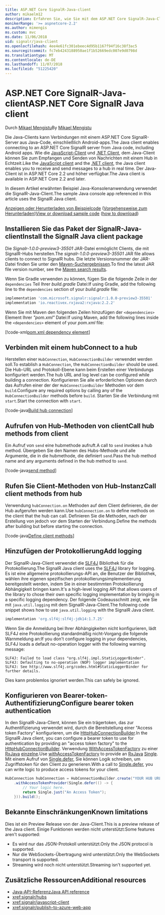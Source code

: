 ```yaml
---
title: ASP.NET Core SignalR-Java-client
author: mikaelm12
description: Erfahren Sie, wie Sie mit dem ASP.NET Core SignalR-Java-Client.
monikerRange: '>= aspnetcore-2.2'
ms.author: mimengis
ms.custom: mvc
ms.date: 11/06/2018
uid: signalr/java-client
ms.openlocfilehash: 4ee4e61fc301ebeec4d95b1167f94f16c38f3ac5
ms.sourcegitcommit: fc7eb4243188950ae1f1b52669edc007e9d0798d
ms.translationtype: MT
ms.contentlocale: de-DE
ms.lasthandoff: 11/07/2018
ms.locfileid: "51225420"
---
```

# <a name="aspnet-core-signalr-java-client"></a><span data-ttu-id="82292-103">ASP.NET Core SignalR-Java-client</span><span class="sxs-lookup"><span data-stu-id="82292-103">ASP.NET Core SignalR Java client</span></span>

<span data-ttu-id="82292-104">Durch [Mikael Mengistu](https://twitter.com/MikaelM_12)</span><span class="sxs-lookup"><span data-stu-id="82292-104">By [Mikael Mengistu](https://twitter.com/MikaelM_12)</span></span>

<span data-ttu-id="82292-105">Die Java-Clients kann Verbindungen mit einem ASP.NET Core SignalR-Server aus Java-Code, einschließlich Android-apps.</span><span class="sxs-lookup"><span data-stu-id="82292-105">The Java client enables connecting to an ASP.NET Core SignalR server from Java code, including Android apps.</span></span> <span data-ttu-id="82292-106">Wie die [JavaScript-Client](xref:signalr/javascript-client) und [.NET Client](xref:signalr/dotnet-client), dem Java-Client können Sie zum Empfangen und Senden von Nachrichten mit einem Hub in Echtzeit.</span><span class="sxs-lookup"><span data-stu-id="82292-106">Like the [JavaScript client](xref:signalr/javascript-client) and the [.NET client](xref:signalr/dotnet-client), the Java client enables you to receive and send messages to a hub in real time.</span></span> <span data-ttu-id="82292-107">Der Java-Client ist in ASP.NET Core 2.2 und höher verfügbar.</span><span class="sxs-lookup"><span data-stu-id="82292-107">The Java client is available in ASP.NET Core 2.2 and later.</span></span>

<span data-ttu-id="82292-108">In diesem Artikel erwähnten Beispiel Java-Konsolenanwendung verwendet die SignalR-Java-Client.</span><span class="sxs-lookup"><span data-stu-id="82292-108">The sample Java console app referenced in this article uses the SignalR Java client.</span></span>

<span data-ttu-id="82292-109">[Anzeigen oder Herunterladen von Beispielcode](https://github.com/aspnet/Docs/tree/master/aspnetcore/signalr/java-client/sample) ([Vorgehensweise zum Herunterladen](xref:index#how-to-download-a-sample))</span><span class="sxs-lookup"><span data-stu-id="82292-109">[View or download sample code](https://github.com/aspnet/Docs/tree/master/aspnetcore/signalr/java-client/sample) ([how to download](xref:index#how-to-download-a-sample))</span></span>

## <a name="install-the-signalr-java-client-package"></a><span data-ttu-id="82292-110">Installieren Sie das Paket der SignalR-Java-client</span><span class="sxs-lookup"><span data-stu-id="82292-110">Install the SignalR Java client package</span></span>

<span data-ttu-id="82292-111">Die *Signalr-1.0.0-preview3-35501* JAR-Datei ermöglicht Clients, die mit SignalR-Hubs herstellen.</span><span class="sxs-lookup"><span data-stu-id="82292-111">The *signalr-1.0.0-preview3-35501* JAR file allows clients to connect to SignalR hubs.</span></span> <span data-ttu-id="82292-112">Die letzte Versionsnummer der JAR-Datei finden Sie unter den [Maven-Suchergebnissen](https://search.maven.org/search?q=g:com.microsoft.signalr%20AND%20a:signalr).</span><span class="sxs-lookup"><span data-stu-id="82292-112">To find the latest JAR file version number, see the [Maven search results](https://search.maven.org/search?q=g:com.microsoft.signalr%20AND%20a:signalr).</span></span>

<span data-ttu-id="82292-113">Wenn Sie Gradle verwenden zu können, fügen Sie die folgende Zeile in der `dependencies` Teil Ihrer *build.gradle* Datei:</span><span class="sxs-lookup"><span data-stu-id="82292-113">If using Gradle, add the following line to the `dependencies` section of your *build.gradle* file:</span></span>

```gradle
implementation 'com.microsoft.signalr:signalr:1.0.0-preview3-35501'
implementation 'io.reactivex.rxjava2:rxjava:2.2.2'
```

<span data-ttu-id="82292-114">Wenn Sie mit Maven den folgenden Zeilen hinzufügen der `<dependencies>` Element Ihrer *"pom.xml"* Datei:</span><span class="sxs-lookup"><span data-stu-id="82292-114">If using Maven, add the following lines inside the `<dependencies>` element of your *pom.xml* file:</span></span>

[!code-xml[pom.xml dependency element](java-client/sample/pom.xml?name=snippet_dependencyElement)]

## <a name="connect-to-a-hub"></a><span data-ttu-id="82292-115">Verbinden mit einem hub</span><span class="sxs-lookup"><span data-stu-id="82292-115">Connect to a hub</span></span>

<span data-ttu-id="82292-116">Herstellen einer `HubConnection`, `HubConnectionBuilder` verwendet werden soll.</span><span class="sxs-lookup"><span data-stu-id="82292-116">To establish a `HubConnection`, the `HubConnectionBuilder` should be used.</span></span> <span data-ttu-id="82292-117">Die Hub-URL und Protokoll-Ebene kann beim Erstellen einer Verbindungs konfiguriert werden.</span><span class="sxs-lookup"><span data-stu-id="82292-117">The hub URL and log level can be configured while building a connection.</span></span> <span data-ttu-id="82292-118">Konfigurieren Sie alle erforderlichen Optionen durch das Aufrufen einer der der `HubConnectionBuilder` Methoden vor dem `build`.</span><span class="sxs-lookup"><span data-stu-id="82292-118">Configure any required options by calling any of the `HubConnectionBuilder` methods before `build`.</span></span> <span data-ttu-id="82292-119">Starten Sie die Verbindung mit `start`.</span><span class="sxs-lookup"><span data-stu-id="82292-119">Start the connection with `start`.</span></span>

[!code-java[Build hub connection](java-client/sample/src/main/java/Chat.java?range=16-17)]

## <a name="call-hub-methods-from-client"></a><span data-ttu-id="82292-120">Aufrufen von Hub-Methoden von client</span><span class="sxs-lookup"><span data-stu-id="82292-120">Call hub methods from client</span></span>

<span data-ttu-id="82292-121">Ein Aufruf von `send` eine hubmethode aufruft.</span><span class="sxs-lookup"><span data-stu-id="82292-121">A call to `send` invokes a hub method.</span></span> <span data-ttu-id="82292-122">Übergeben Sie den Namen des Hubs-Methode und alle Argumente, die in die hubmethode, die definiert `send`.</span><span class="sxs-lookup"><span data-stu-id="82292-122">Pass the hub method name and any arguments defined in the hub method to `send`.</span></span>

[!code-java[send method](java-client/sample/src/main/java/Chat.java?range=28)]

## <a name="call-client-methods-from-hub"></a><span data-ttu-id="82292-123">Rufen Sie Client-Methoden von Hub-Instanz</span><span class="sxs-lookup"><span data-stu-id="82292-123">Call client methods from hub</span></span>

<span data-ttu-id="82292-124">Verwendung `hubConnection.on` Methoden auf dem Client definieren, die der Hub aufgerufen werden kann.</span><span class="sxs-lookup"><span data-stu-id="82292-124">Use `hubConnection.on` to define methods on the client that the hub can call.</span></span> <span data-ttu-id="82292-125">Definieren Sie die Methoden, nach der Erstellung von jedoch vor dem Starten der Verbindung.</span><span class="sxs-lookup"><span data-stu-id="82292-125">Define the methods after building but before starting the connection.</span></span>

[!code-java[Define client methods](java-client/sample/src/main/java/Chat.java?range=19-21)]

## <a name="add-logging"></a><span data-ttu-id="82292-126">Hinzufügen der Protokollierung</span><span class="sxs-lookup"><span data-stu-id="82292-126">Add logging</span></span>

<span data-ttu-id="82292-127">Der SignalR-Java-Client verwendet die [SLF4J](https://www.slf4j.org/) Bibliothek für die Protokollierung.</span><span class="sxs-lookup"><span data-stu-id="82292-127">The SignalR Java client uses the [SLF4J](https://www.slf4j.org/) library for logging.</span></span> <span data-ttu-id="82292-128">Es ist eine allgemeine protokollierungs-API an, die Benutzer der Bibliothek, wählen ihre eigenen spezifischen protokollierungsimplementierung bereitgestellt werden, indem Sie in einer bestimmten Protokollierung Abhängigkeit bringen kann.</span><span class="sxs-lookup"><span data-stu-id="82292-128">It's a high-level logging API that allows users of the library to chose their own specific logging implementation by bringing in a specific logging dependency.</span></span> <span data-ttu-id="82292-129">Der folgende Codeausschnitt zeigt, wie Sie mit `java.util.logging` mit dem SignalR-Java-Client.</span><span class="sxs-lookup"><span data-stu-id="82292-129">The following code snippet shows how to use `java.util.logging` with the SignalR Java client.</span></span>

```gradle
implementation 'org.slf4j:slf4j-jdk14:1.7.25'
```

<span data-ttu-id="82292-130">Wenn Sie die Anmeldung bei Ihrer Abhängigkeiten nicht konfigurieren, lädt SLF4J eine Protokollierung standardmäßig nicht-Vorgang die folgende Warnmeldung an:</span><span class="sxs-lookup"><span data-stu-id="82292-130">If you don't configure logging in your dependencies, SLF4J loads a default no-operation logger with the following warning message:</span></span>

```
SLF4J: Failed to load class "org.slf4j.impl.StaticLoggerBinder".
SLF4J: Defaulting to no-operation (NOP) logger implementation
SLF4J: See http://www.slf4j.org/codes.html#StaticLoggerBinder for further details.
```

<span data-ttu-id="82292-131">Dies kann problemlos ignoriert werden.</span><span class="sxs-lookup"><span data-stu-id="82292-131">This can safely be ignored.</span></span>


## <a name="configure-bearer-token-authentication"></a><span data-ttu-id="82292-132">Konfigurieren von Bearer-token-Authentifizierung</span><span class="sxs-lookup"><span data-stu-id="82292-132">Configure bearer token authentication</span></span>

<span data-ttu-id="82292-133">In den SignalR-Java-Client, können Sie ein trägertoken, das zur Authentifizierung verwendet wird, durch die Bereitstellung einer "Access token Factory" konfigurieren, um die [HttpHubConnectionBuilder](/java/api/com.microsoft.signalr._http_hub_connection_builder?view=aspnet-signalr-java).</span><span class="sxs-lookup"><span data-stu-id="82292-133">In the SignalR Java client, you can configure a bearer token to use for authentication by providing an "access token factory" to the [HttpHubConnectionBuilder](/java/api/com.microsoft.signalr._http_hub_connection_builder?view=aspnet-signalr-java).</span></span> <span data-ttu-id="82292-134">Verwendung [WithAccessTokenFactory](/java/api/com.microsoft.signalr._http_hub_connection_builder.withaccesstokenprovider?view=aspnet-signalr-java#com_microsoft_signalr__http_hub_connection_builder_withAccessTokenProvider_Single_String__) zu einer [RxJava](https://github.com/ReactiveX/RxJava) [einzelne<String>](http://reactivex.io/documentation/single.html).</span><span class="sxs-lookup"><span data-stu-id="82292-134">Use [withAccessTokenFactory](/java/api/com.microsoft.signalr._http_hub_connection_builder.withaccesstokenprovider?view=aspnet-signalr-java#com_microsoft_signalr__http_hub_connection_builder_withAccessTokenProvider_Single_String__) to provide an [RxJava](https://github.com/ReactiveX/RxJava) [Single<String>](http://reactivex.io/documentation/single.html).</span></span> <span data-ttu-id="82292-135">Mit einem Aufruf von [Single.defer](http://reactivex.io/RxJava/javadoc/io/reactivex/Single.html#defer-java.util.concurrent.Callable-), Sie können Logik schreiben, um Zugriffstoken für den Client zu generieren.</span><span class="sxs-lookup"><span data-stu-id="82292-135">With a call to [Single.defer](http://reactivex.io/RxJava/javadoc/io/reactivex/Single.html#defer-java.util.concurrent.Callable-), you can write logic to produce access tokens for your client.</span></span>

```java
HubConnection hubConnection = HubConnectionBuilder.create("YOUR HUB URL HERE")
    .withAccessTokenProvider(Single.defer(() -> {
        // Your logic here.
        return Single.just("An Access Token");
    })).build();
```

## <a name="known-limitations"></a><span data-ttu-id="82292-136">Bekannte Einschränkungen</span><span class="sxs-lookup"><span data-stu-id="82292-136">Known limitations</span></span>

<span data-ttu-id="82292-137">Dies ist ein Preview Release von der Java-Client.</span><span class="sxs-lookup"><span data-stu-id="82292-137">This is a preview release of the Java client.</span></span> <span data-ttu-id="82292-138">Einige Funktionen werden nicht unterstützt:</span><span class="sxs-lookup"><span data-stu-id="82292-138">Some features aren't supported:</span></span>

* <span data-ttu-id="82292-139">Es wird nur das JSON-Protokoll unterstützt.</span><span class="sxs-lookup"><span data-stu-id="82292-139">Only the JSON protocol is supported.</span></span>
* <span data-ttu-id="82292-140">Nur die WebSockets-Übertragung wird unterstützt.</span><span class="sxs-lookup"><span data-stu-id="82292-140">Only the WebSockets transport is supported.</span></span>
* <span data-ttu-id="82292-141">Streaming wird noch nicht unterstützt.</span><span class="sxs-lookup"><span data-stu-id="82292-141">Streaming isn't supported yet.</span></span>

## <a name="additional-resources"></a><span data-ttu-id="82292-142">Zusätzliche Ressourcen</span><span class="sxs-lookup"><span data-stu-id="82292-142">Additional resources</span></span>

* [<span data-ttu-id="82292-143">Java-API-Referenz</span><span class="sxs-lookup"><span data-stu-id="82292-143">Java API reference</span></span>](/java/api/com.microsoft.signalr?view=aspnet-signalr-java)
* <xref:signalr/hubs>
* <xref:signalr/javascript-client>
* <xref:signalr/publish-to-azure-web-app>
